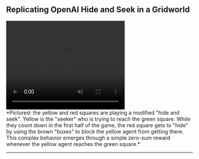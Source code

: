 ## Replicating OpenAI Hide and Seek in a Gridworld
<video width="320" height="240" controls>
  <source src="/images/squares.mp4" type="video/mp4">
Your browser does not support the video tag.
</video>
<br>
*Pictured: the yellow and red squares are playing a modified "hide and seek". Yellow is the "seeker" who is trying to reach the green square. While they count down in the first half of the game, the red square gets to "hide" by using the brown "boxes" to block the yellow agent from getting there. This complex behavior emerges through a simple zero-sum reward whenever the yellow agent reaches the green square.*

<br>
<hr/>
<br>


